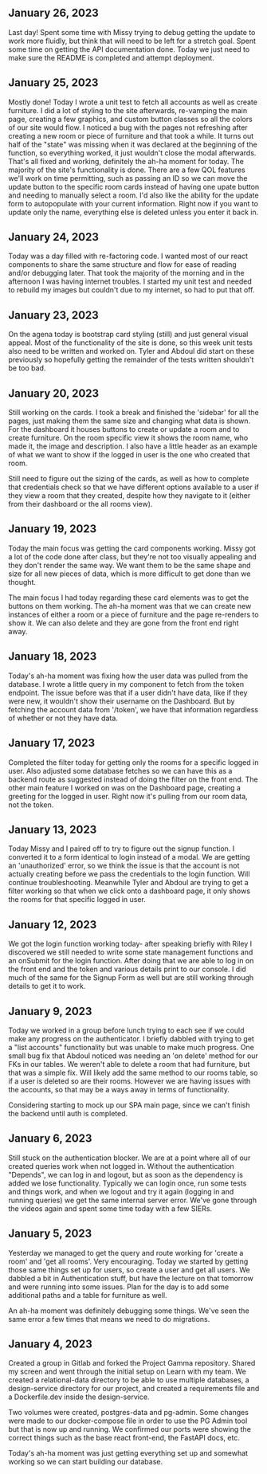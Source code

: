 ## January 26, 2023
Last day! Spent some time with Missy trying to debug getting the update to work more fluidly, but think that will need to be left for a stretch goal. Spent some time on getting the API documentation done. Today we just need to make sure the README is completed and attempt deployment.

## January 25, 2023
Mostly done! Today I wrote a unit test to fetch all accounts as well as create furniture. I did a lot of styling to the site afterwards, re-vamping the main page, creating a few graphics, and custom button classes so all the colors of our site would flow. I noticed a bug with the pages not refreshing after creating a new room or piece of furniture and that took a while. It turns out half of the "state" was missing when it was declared at the beginning of the function, so everything worked, it just wouldn't close the modal afterwards. That's all fixed and working, definitely the ah-ha moment for today. The majority of the site's functionality is done. There are a few QOL features we'll work on time permitting, such as passing an ID so we can move the update button to the specific room cards instead of having one upate button and needing to manually select a room. I'd also like the ability for the update form to autopopulate with your current information. Right now if you want to update only the name, everything else is deleted unless you enter it back in.

## January 24, 2023
Today was a day filled with re-factoring code. I wanted most of our react components to share the same structure and flow for ease of reading and/or debugging later. That took the majority of the morning and in the afternoon I was having internet troubles. I started my unit test and needed to rebuild my images but couldn't due to my internet, so had to put that off.

## January 23, 2023
On the agena today is bootstrap card styling (still) and just general visual appeal. Most of the functionality of the site is done, so this week unit tests also need to be written and worked on. Tyler and Abdoul did start on these previously so hopefully getting the remainder of the tests written shouldn't be too bad.

## January 20, 2023
Still working on the cards. I took a break and finished the 'sidebar' for all the pages, just making them the same size and changing what data is shown. For the dashboard it houses buttons to create or update a room and to create furniture. On the room specific view it shows the room name, who made it, the image and description. I also have a little header as an example of what we want to show if the logged in user is the one who created that room.

Still need to figure out the sizing of the cards, as well as how to complete that credentials check so that we have different options available to a user if they view a room that they created, despite how they navigate to it (either from their dashboard or the all rooms view).

## January 19, 2023
Today the main focus was getting the card components working. Missy got a lot of the code done after class, but they're not too visually appealing and they don't render the same way. We want them to be the same shape and size for all new pieces of data, which is more difficult to get done than we thought.

The main focus I had today regarding these card elements was to get the buttons on them working. The ah-ha moment was that we can create new instances of either a room or a piece of furniture and the page re-renders to show it. We can also delete and they are gone from the front end right away.

## January 18, 2023
Today's ah-ha moment was fixing how the user data was pulled from the database. I wrote a little query in my component to fetch from the token endpoint. The issue before was that if a user didn't have data, like if they were new, it wouldn't show their username on the Dashboard. But by fetching the account data from '/token', we have that information regardless of whether or not they have data.

## January 17, 2023
Completed the filter today for getting only the rooms for a specific logged in user. Also adjusted some database fetches so we can have this as a backend route as suggested instead of doing the filter on the front end. The other main feature I worked on was on the Dashboard page, creating a greeting for the logged in user. Right now it's pulling from our room data, not the token.

## January 13, 2023
Today Missy and I paired off to try to figure out the signup function. I converted it to a form identical to login instead of a modal. We are getting an 'unauthorized' error, so we think the issue is that the account is not actually creating before we pass the credentials to the login function. Will continue troubleshooting. Meanwhile Tyler and Abdoul are trying to get a filter working so that when we click onto a dashboard page, it only shows the rooms for that specific logged in user.

## January 12, 2023
We got the login function working today- after speaking briefly with Riley I discovered we still needed to write some state management functions and an onSubmit for the login function. After doing that we are able to log in on the front end and the token and various details print to our console. I did much of the same for the Signup Form as well but are still working through details to get it to work.

## January 9, 2023
Today we worked in a group before lunch trying to each see if we could make any progress on the authenticator. I briefly dabbled with trying to get a "list accounts" functionality but was unable to make much progress. One small bug fix that Abdoul noticed was needing an 'on delete' method for our FKs in our tables. We weren't able to delete a room that had furniture, but that was a simple fix. Will likely add the same method to our rooms table, so if a user is deleted so are their rooms. However we are having issues with the accounts, so that may be a ways away in terms of functionality.

Considering starting to mock up our SPA main page, since we can't finish the backend until auth is completed.

## January 6, 2023
Still stuck on the authentication blocker. We are at a point where all of our created queries work when not logged in. Without the authentication "Depends", we can log in and logout, but as soon as the dependency is added we lose functionality. Typically we can login once, run some tests and things work, and when we logout and try it again (logging in and running queries) we get the same internal server error. We've gone through the videos again and spent some time today with a few SIERs.

## January 5, 2023
Yesterday we managed to get the query and route working for 'create a room' and 'get all rooms'. Very encouraging. Today we started by getting those same things set up for users, so create a user and get all users. We dabbled a bit in Authentication stuff, but have the lecture on that tomorrow and were running into some issues. Plan for the day is to add some additional paths and a table for furniture as well.

An ah-ha moment was definitely debugging some things. We've seen the same error a few times that means we need to do migrations.

## January 4, 2023
Created a group in Gitlab and forked the Project Gamma repository. Shared my screen and went through the initial setup on Learn with my team. We created a relational-data directory to be able to use multiple databases, a design-service directory for our project, and created a requirements file and a Dockerfile.dev inside the design-service.

Two volumes were created, postgres-data and pg-admin. Some changes were made to our docker-compose file in order to use the PG Admin tool but that is now up and running. We confirmed our ports were showing the correct things such as the base react front-end, the FastAPI docs, etc.

Today's ah-ha moment was just getting everything set up and somewhat working so we can start building our database.
